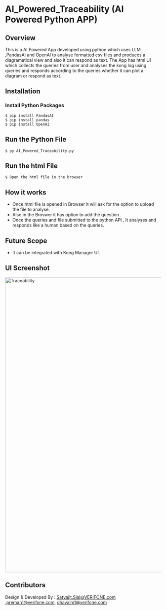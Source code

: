 # AI_Powered_Traceability (AI Powered Python APP)
## Overview
This is a AI Powered App developed using python which uses LLM ,PandasAI and OpenAI to analyse formatted csv files and produces a diagramatical view and also
it can respond as text.
The App has html UI which collects the queries from user and analyses the kong log using queries and responds according to the queries whether it 
can plot a diagram or respond as text.


## Installation
### Install Python Packages 
```
$ pip install PandasAI
$ pip install pandas
$ pip install OpenAI
```
## Run the Python File

```
$ py AI_Powered_Traceability.py
```
## Run the html File

```
$ Open the html file in the browser
```

## How it works
- Once html file is opened in Browser it will ask for the option to upload the file to analyse.
- Also in the Broswer it has option to add the question .
- Once the queries and file submitted to the python API , It analyses and responds like a human based on the queries.

## Future Scope
- It can be integrated with Kong Manager UI.


## UI Screenshot
<img width="956" alt="Traceability" src="https://github.com/dvmavani/AI-Powered-Traceability/assets/60134179/112313b6-f3a5-4bbc-a60b-b28381c2f419">


## Contributors
Design & Developed By : Satyajit.Sial@VERIFONE.com ,preman1@verifone.com, dhavalm1@verifone.com
